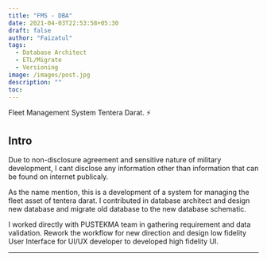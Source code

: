 ```yaml
---
title: "FMS - DBA"
date: 2021-04-03T22:53:58+05:30
draft: false
author: "Faizatul"
tags:
  - Database Architect
  - ETL/Migrate
  - Versioning
image: /images/post.jpg
description: ""
toc: 
---
```


Fleet Management System Tentera Darat. :zap:

## Intro

Due to non-disclosure agreement and sensitive nature of military development, I cant disclose any information other than information that can be found on internet publicaly.

As the name mention, this is a development of a system for managing the fleet asset of tentera darat. I contributed in database architect and design new database and migrate old database to the new database schematic. 

I worked directly with PUSTEKMA team in gathering requirement and data validation. Rework the workflow for new direction and design low fidelity User Interface for UI/UX developer to developed high fidelity UI.

<hr>
